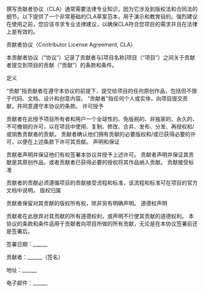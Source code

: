 
撰写贡献者协议（CLA）通常需要法律专业知识，因为它涉及到版权法和合同法的细节。以下提供了一个非常基础的CLA草案范本，用于演示和教育目的。强烈建议在使用之前，您应该寻求专业法律建议，以确保CLA符合您项目的需求并且在法律上是有效的。

贡献者协议（Contributor License Agreement, CLA）

本贡献者协议（“协议”）记录了贡献者与[项目名称]项目（“项目”）之间关于贡献者提交到项目的贡献（“贡献”）的条款和条件。

定义

“贡献”指贡献者在遵守本协议的前提下，提交给项目的任何原创作品，包括但不限于代码、文档、设计和创意内容。
“贡献者”指任何个人或实体，向项目提交贡献，并同意遵守本协议的条款。
许可授予

贡献者在此授予项目所有者和用户一个全球性的、免版税的、非独家的、永久的、不可撤销的许可，以在项目中使用、复制、修改、合并、发布、分发、再授权和/或销售贡献者的贡献。
贡献者确认他们拥有贡献的必要版权和/或已获得必要的许可，以便在上述条款下许可其贡献。
声明和保证

贡献者声明并保证他们有权签署本协议并授予上述许可。
贡献者声明并保证其贡献是其原创作品，或者贡献者已获得必要的授权将其作品纳入贡献。
贡献接受标准

贡献者的贡献必须遵循项目的贡献接受流程和标准，该流程和标准可在项目的官方文档中说明。
版权归属

贡献者保留对其贡献的版权所有权，除非另有明确声明。
道德权声明

贡献者在此放弃对其贡献的所有道德权利，或声明不行使其贡献的道德权利。
本协议的条款和条件适用于贡献者向项目所做的所有贡献，无论是在本协议签署前还是签署后。

签署日期：______

贡献者：______（签名）

地址：______

电子邮件：______
